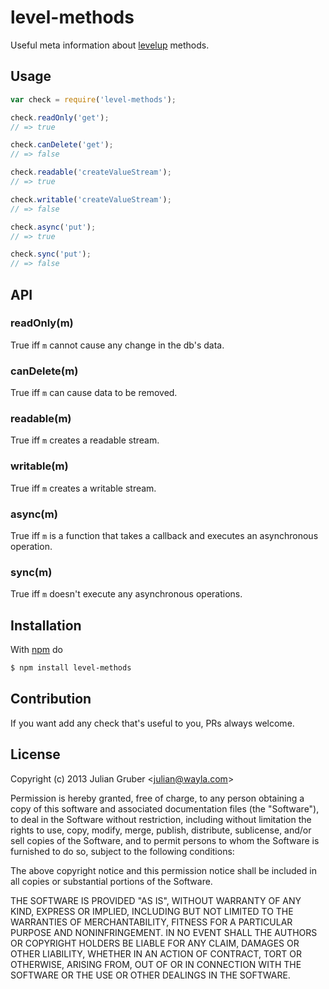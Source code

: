 
# level-methods

Useful meta information about
[levelup](https://github.com/rvagg/node-levelup) methods.

## Usage

```js
var check = require('level-methods');

check.readOnly('get');
// => true

check.canDelete('get');
// => false

check.readable('createValueStream');
// => true

check.writable('createValueStream');
// => false

check.async('put');
// => true

check.sync('put');
// => false
```

## API

### readOnly(m)

True iff `m` cannot cause any change in the db's data.

### canDelete(m)

True iff `m` can cause data to be removed.

### readable(m)

True iff `m` creates a readable stream.

### writable(m)

True iff `m` creates a writable stream.

### async(m)

True iff `m` is a function that takes a callback and executes an asynchronous
operation.

### sync(m)

True iff `m` doesn't execute any asynchronous operations.

## Installation

With [npm](http://npmjs.org) do

```bash
$ npm install level-methods
```

## Contribution

If you want add any check that's useful to you, PRs always welcome.

## License

Copyright (c) 2013 Julian Gruber &lt;julian@wayla.com&gt;

Permission is hereby granted, free of charge, to any person obtaining a copy
of this software and associated documentation files (the "Software"), to deal
in the Software without restriction, including without limitation the rights
to use, copy, modify, merge, publish, distribute, sublicense, and/or sell
copies of the Software, and to permit persons to whom the Software is
furnished to do so, subject to the following conditions:

The above copyright notice and this permission notice shall be included in
all copies or substantial portions of the Software.

THE SOFTWARE IS PROVIDED "AS IS", WITHOUT WARRANTY OF ANY KIND, EXPRESS OR
IMPLIED, INCLUDING BUT NOT LIMITED TO THE WARRANTIES OF MERCHANTABILITY,
FITNESS FOR A PARTICULAR PURPOSE AND NONINFRINGEMENT. IN NO EVENT SHALL THE
AUTHORS OR COPYRIGHT HOLDERS BE LIABLE FOR ANY CLAIM, DAMAGES OR OTHER
LIABILITY, WHETHER IN AN ACTION OF CONTRACT, TORT OR OTHERWISE, ARISING FROM,
OUT OF OR IN CONNECTION WITH THE SOFTWARE OR THE USE OR OTHER DEALINGS IN
THE SOFTWARE.
